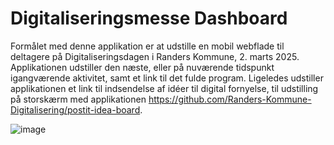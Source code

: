 # Digitaliseringsmesse Dashboard

Formålet med denne applikation er at udstille en mobil webflade til deltagere på Digitaliseringsdagen i Randers Kommune, 2. marts 2025. Applikationen udstiller den næste, eller på nuværende tidspunkt igangværende aktivitet, samt et link til det fulde program. Ligeledes udstiller applikationen et link til indsendelse af idéer til digital fornyelse, til udstilling på storskærm med applikationen https://github.com/Randers-Kommune-Digitalisering/postit-idea-board.

![image](https://github.com/user-attachments/assets/ab419e42-2b3f-4558-933d-386254827177)
